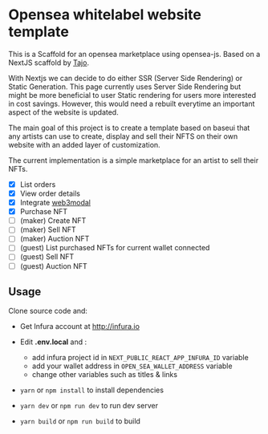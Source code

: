 
# Opensea whitelabel website template

This is a Scaffold for an opensea marketplace using opensea-js. Based on a NextJS scaffold by [Tajo](https://github.com/tajo/nextjs-baseweb).

With Nextjs we can decide to do either SSR (Server Side Rendering) or Static Generation. This page currently uses Server Side Rendering but might be more beneficial to user Static rendering for users more interested in cost savings. However, this would need a rebuilt everytime an important aspect of the website is updated.

The main goal of this project is to create a template based on baseui that any artists can use to create, display and sell their NFTS on their own website with an added layer of customization.

The current implementation is a simple marketplace for an artist to sell their NFTs.

 - [x] List orders
 - [x] View order details
 - [x] Integrate [web3modal](https://github.com/Web3Modal/web3modal)
 - [x] Purchase NFT
 - [ ] (maker) Create NFT
 - [ ] (maker) Sell NFT
 - [ ] (maker) Auction NFT
 - [ ] (guest) List purchased NFTs for current wallet connected
 - [ ] (guest) Sell NFT
 - [ ]  (guest) Auction NFT

## Usage

Clone source code and:

 - Get Infura account at http://infura.io
 
 - Edit **.env.local** and :
	 - add infura project id in `NEXT_PUBLIC_REACT_APP_INFURA_ID` variable
	- add your wallet address in `OPEN_SEA_WALLET_ADDRESS` variable
	- change other variables such as titles & links
   
 - `yarn` or `npm install` to install dependencies

 - `yarn dev` or `npm run dev` to run dev server

 - `yarn build` or `npm run build` to build
